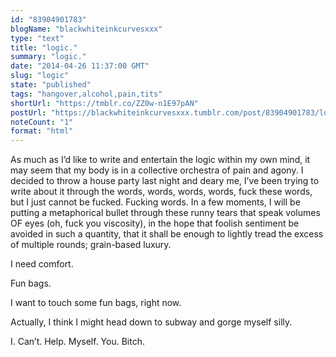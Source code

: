 ```yaml
---
id: "83904901783"
blogName: "blackwhiteinkcurvesxxx"
type: "text"
title: "logic."
summary: "logic."
date: "2014-04-26 11:37:00 GMT"
slug: "logic"
state: "published"
tags: "hangover,alcohol,pain,tits"
shortUrl: "https://tmblr.co/ZZ0w-n1E97pAN"
postUrl: "https://blackwhiteinkcurvesxxx.tumblr.com/post/83904901783/logic"
noteCount: "1"
format: "html"
---
```


As much as I’d like to write and entertain the logic within my own mind, it may seem that my body is in a collective orchestra of pain and agony. I decided to throw a house party last night and deary me, I’ve been trying to write about it through the words, words, words, words, fuck these words, but I just cannot be fucked. Fucking words. In a few moments, I will be putting a metaphorical bullet through these runny tears that speak volumes OF eyes (oh, fuck you viscosity), in the hope that foolish sentiment be avoided in such a quantity, that it shall be enough to lightly tread the excess of multiple rounds; grain-based luxury.

I need comfort.

Fun bags.

I want to touch some fun bags, right now.

Actually, I think I might head down to subway and gorge myself silly.

I. Can’t. Help. Myself. You. Bitch.